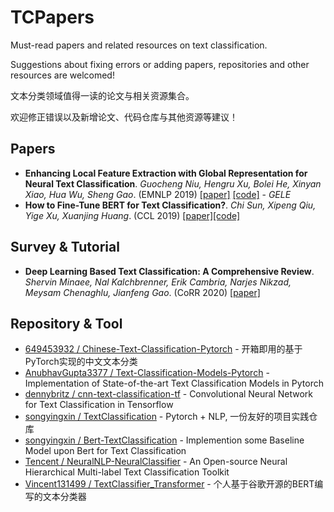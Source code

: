 # TCPapers
Must-read papers and related resources on text classification.

Suggestions about fixing errors or adding papers, repositories and other resources are welcomed!

文本分类领域值得一读的论文与相关资源集合。

欢迎修正错误以及新增论文、代码仓库与其他资源等建议！

## Papers
- **Enhancing Local Feature Extraction with Global Representation for Neural Text Classification**. *Guocheng Niu, Hengru Xu, Bolei He, Xinyan Xiao, Hua Wu, Sheng Gao*. (EMNLP 2019) [[paper]](https://www.aclweb.org/anthology/D19-1047/) [[code]](https://github.com/cdbgogo/Encoder1-Encoder2) - *GELE*
- **How to Fine-Tune BERT for Text Classification?**. *Chi Sun, Xipeng Qiu, Yige Xu, Xuanjing Huang*. (CCL 2019) [[paper]](https://arxiv.org/abs/1905.05583)[[code]](https://github.com/xuyige/BERT4doc-Classification)

## Survey & Tutorial
- **Deep Learning Based Text Classification: A Comprehensive Review**. *Shervin Minaee, Nal Kalchbrenner, Erik Cambria, Narjes Nikzad, Meysam Chenaghlu, Jianfeng Gao*. (CoRR 2020) [[paper]](https://arxiv.org/abs/2004.03705)

## Repository & Tool
- [649453932 / Chinese-Text-Classification-Pytorch](https://github.com/649453932/Chinese-Text-Classification-Pytorch) - 开箱即用的基于PyTorch实现的中文文本分类
- [AnubhavGupta3377 / Text-Classification-Models-Pytorch](https://github.com/AnubhavGupta3377/Text-Classification-Models-Pytorch) - Implementation of State-of-the-art Text Classification Models in Pytorch
- [dennybritz / cnn-text-classification-tf](https://github.com/dennybritz/cnn-text-classification-tf) - Convolutional Neural Network for Text Classification in Tensorflow
- [songyingxin / TextClassification](https://github.com/songyingxin/TextClassification) - Pytorch + NLP, 一份友好的项目实践仓库
- [songyingxin / Bert-TextClassification](https://github.com/songyingxin/Bert-TextClassification) - Implemention some Baseline Model upon Bert for Text Classification
- [Tencent / NeuralNLP-NeuralClassifier](https://github.com/Tencent/NeuralNLP-NeuralClassifier) - An Open-source Neural Hierarchical Multi-label Text Classification Toolkit
- [Vincent131499 / TextClassifier_Transformer](https://github.com/Vincent131499/TextClassifier_Transformer) - 个人基于谷歌开源的BERT编写的文本分类器
